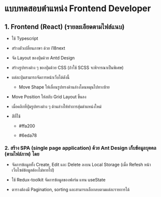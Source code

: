 # แบบทดสอบตำแหน่ง Frontend Developer

## 1. Frontend (React) (รายละเอียดตามไฟล์แนบ)

- ใช้ Typescript

- สร้างตัวเปลี่ยนภาษา ด้วย i18next

- จัด Layout ของปุ่มด้วย Antd Design

- สร้างรูปทรงต่าง ๆ ของปุ่มด้วย CSS (ถ้าใช้ SCSS จะพิจารณาเป็นพิเศษ)

- แต่ละปุ่มสามารถจัดการหน้าเว็บได้ดังนี้

  - Move Shape ให้เลื่อนรูปทรงด้านล่างโดนหมุนไปทางซ้าย

- Move Position ให้สลับ Grid Layout ขึ้นลง

- เมื่อคลิกที่ปุ่มรูปทรงต่าง ๆ ด้านล่างให้ทำการสุ่มตำแหน่งใหม่

- สีที่ใช้

  - #ffa200

  - #6eda78

### 2. สร้าง SPA (single page application) ด้วย Ant Design เก็บข้อมูลบุคคล (ตามไฟล์ภาพ) โดย

- จัดการข้อมูลทั้ง Create, Edit และ Delete ลงบน Local Storage (เมื่อ Refesh หน้าเว็บไซต์ข้อมูลต้องไม่หายไป)

- ใช้ Redux-toolkit จัดการข้อมูลของฟอร์ม แทน useState

- ตารางต้องมี Pagination, sorting และสามารถเลือกลบตามแต่ละรายการได้
